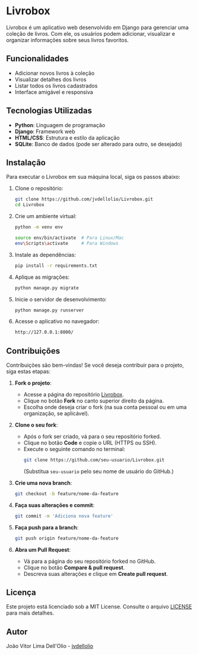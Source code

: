# Livrobox

Livrobox é um aplicativo web desenvolvido em Django para gerenciar uma coleção de livros. Com ele, os usuários podem adicionar, visualizar e organizar informações sobre seus livros favoritos.

## Funcionalidades

- Adicionar novos livros à coleção
- Visualizar detalhes dos livros
- Listar todos os livros cadastrados
- Interface amigável e responsiva

## Tecnologias Utilizadas

- **Python**: Linguagem de programação
- **Django**: Framework web
- **HTML/CSS**: Estrutura e estilo da aplicação
- **SQLite**: Banco de dados (pode ser alterado para outro, se desejado)

## Instalação

Para executar o Livrobox em sua máquina local, siga os passos abaixo:

1. Clone o repositório:
   ```bash
   git clone https://github.com/jvdellolio/Livrobox.git
   cd Livrobox
   ```

2. Crie um ambiente virtual:
   ```bash
   python -m venv env
   ```
   ```bash
   source env/bin/activate  # Para Linux/Mac
   env\Scripts\activate     # Para Windows
   ```

3. Instale as dependências:
   ```bash
   pip install -r requirements.txt
   ```

4. Aplique as migrações:
   ```bash
   python manage.py migrate
   ```

5. Inicie o servidor de desenvolvimento:
   ```bash
   python manage.py runserver
   ```

6. Acesse o aplicativo no navegador:
   ```bash
   http://127.0.0.1:8000/
   ```

## Contribuições

Contribuições são bem-vindas! Se você deseja contribuir para o projeto, siga estas etapas:

1. **Fork o projeto**:
   - Acesse a página do repositório [Livrobox](https://github.com/jvdellolio/Livrobox).
   - Clique no botão **Fork** no canto superior direito da página.
   - Escolha onde deseja criar o fork (na sua conta pessoal ou em uma organização, se aplicável).

2. **Clone o seu fork**:
   - Após o fork ser criado, vá para o seu repositório forked.
   - Clique no botão **Code** e copie o URL (HTTPS ou SSH).
   - Execute o seguinte comando no terminal:
     ```bash
     git clone https://github.com/seu-usuario/Livrobox.git
     ```
     (Substitua `seu-usuario` pelo seu nome de usuário do GitHub.)

3. **Crie uma nova branch**:
   ```bash
   git checkout -b feature/nome-da-feature
   ```

4. **Faça suas alterações e commit**:
   ```bash
   git commit -m 'Adiciona nova feature'
   ```

5. **Faça push para a branch**:
   ```bash
   git push origin feature/nome-da-feature
   ```

6. **Abra um Pull Request**:
   - Vá para a página do seu repositório forked no GitHub.
   - Clique no botão **Compare & pull request**.
   - Descreva suas alterações e clique em **Create pull request**.



## Licença

Este projeto está licenciado sob a MIT License. Consulte o arquivo [LICENSE](LICENSE) para mais detalhes.

## Autor

João Vitor Lima Dell'Olio - [jvdellolio](https://github.com/jvdellolio)

